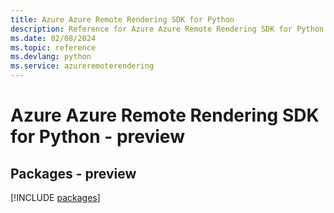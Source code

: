 ```yaml
---
title: Azure Azure Remote Rendering SDK for Python
description: Reference for Azure Azure Remote Rendering SDK for Python
ms.date: 02/08/2024
ms.topic: reference
ms.devlang: python
ms.service: azureremoterendering
---
```

# Azure Azure Remote Rendering SDK for Python - preview
## Packages - preview
[!INCLUDE [packages](azure-remote-rendering-index.md)]